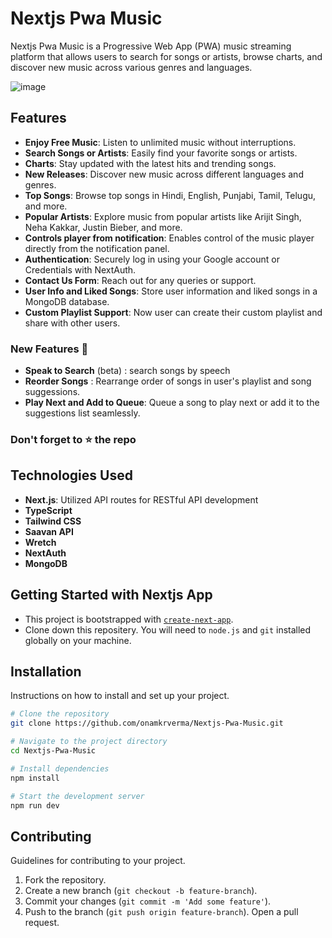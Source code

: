 # Nextjs Pwa Music 
Nextjs Pwa Music is a Progressive Web App (PWA) music streaming platform that allows users to search for songs or artists, browse charts, and discover new music across various genres and languages.

![image](https://github.com/user-attachments/assets/a5d27616-2f74-4c9c-a920-67561de36f16)


## Features
- **Enjoy Free Music**: Listen to unlimited music without interruptions.
- **Search Songs or Artists**: Easily find your favorite songs or artists.
- **Charts**: Stay updated with the latest hits and trending songs.
- **New Releases**: Discover new music across different languages and genres.
- **Top Songs**: Browse top songs in Hindi, English, Punjabi, Tamil, Telugu, and more.
- **Popular Artists**: Explore music from popular artists like Arijit Singh, Neha Kakkar, Justin Bieber, and more.
- **Controls player from notification**: Enables control of the music player directly from the notification panel.
- **Authentication**: Securely log in using your Google account or Credentials with NextAuth.
- **Contact Us Form**: Reach out for any queries or support.
- **User Info and Liked Songs**: Store user information and liked songs in a MongoDB database.
- **Custom Playlist Support**: Now user can create their custom playlist and share with other users.


### New Features 🎉
- **Speak to Search** (beta) : search songs by speech
- **Reorder Songs** : Rearrange order of songs in user's playlist and song suggessions.
- **Play Next and Add to Queue**: Queue a song to play next or add it to the suggestions list seamlessly.

### Don't forget to :star: the repo

## Technologies Used

- **Next.js**: Utilized API routes for RESTful API development
- **TypeScript**
- **Tailwind CSS**
- **Saavan API**
- **Wretch**
- **NextAuth**
- **MongoDB**


## Getting Started with Nextjs App
- This project is bootstrapped with [`create-next-app`](https://github.com/vercel/next.js/tree/canary/packages/create-next-app).
- Clone down this repositery. You will need to `node.js` and `git` installed globally on your machine.

## Installation
Instructions on how to install and set up your project.

```bash
# Clone the repository
git clone https://github.com/onamkrverma/Nextjs-Pwa-Music.git

# Navigate to the project directory
cd Nextjs-Pwa-Music

# Install dependencies
npm install

# Start the development server
npm run dev

```

## Contributing
Guidelines for contributing to your project.

1. Fork the repository.
2. Create a new branch (`git checkout -b feature-branch`).
3. Commit your changes (`git commit -m 'Add some feature'`).
4. Push to the branch (`git push origin feature-branch`).
Open a pull request.



